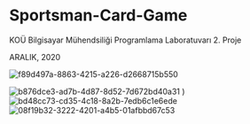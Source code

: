 # Sportsman-Card-Game
KOÜ Bilgisayar Mühendsiliği Programlama Laboratuvarı 2. Proje

ARALIK, 2020


![f89d497a-8863-4215-a226-d2668715b550](https://user-images.githubusercontent.com/86422076/136166550-469163d1-dec4-4d6a-9075-543552b099d6.jpg)

![b876dce3-ad7b-4d87-8d52-7d672bd40a31](https://user-images.githubusercontent.com/86422076/136166451-72ff99be-152a-4e5b-a90a-bb2de57498b2.jpg)
)
![bd48cc73-cd35-4c18-8a2b-7edb6c1e6ede](https://user-images.githubusercontent.com/86422076/136166478-df86726e-6f2f-4550-abab-7388429d7105.jpg)
![08f19b32-3222-4201-a4b5-01afbbd67c53](https://user-images.githubusercontent.com/86422076/136166489-5c4655ba-438b-4525-bce5-9bdd90e75de1.jpg)
